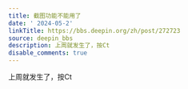 ```yaml
---
title: 截图功能不能用了
date: ' 2024-05-2'
linkTitle: https://bbs.deepin.org/zh/post/272723
source: deepin_bbs
description: 上周就发生了，按Ct
disable_comments: true
---
```

上周就发生了，按Ct
